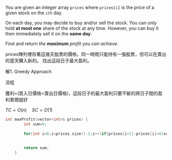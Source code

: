 You are given an integer array `prices` where `prices[i]` is the price of a given stock on the `ith` day.

On each day, you may decide to buy and/or sell the stock. You can only hold **at most one** share of the stock at any time. However, you can buy it then immediately sell it on the **same day**.

Find and return _the **maximum** profit you can achieve_.

prices陣列裡存著這幾天股票的價格，同一時間只能持有一張股票，但可以在賣出的當天購入新的。
找出這段日子最大盈利。

解1. Greedy Approach

流程

獲利=(買入日價格<賣出日價格)，這段日子的最大盈利只要不斷的將日子間的盈利累積就好

$TC=O(n) \quad SC=O(1)$
```cpp
int maxProfit(vector<int>& prices) {
        int sum=0;
        
        for(int i=0;i<prices.size()-1;i++)if(prices[i+1]-prices[i]>0)sum+=prices[i+1]-prices[i];
        
        
        return sum;
    }
```

